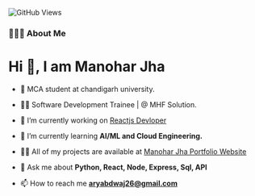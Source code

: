 ![GitHub Views](https://komarev.com/ghpvc/?username=manoharjha26&color=1191BF)

<h3> 👨🏻‍💻 About Me </h3>
<h1 align="left">Hi 👋, I am Manohar Jha</h1> 

- 🏢 MCA student at chandigarh university.

- 👨‍💻 Software Development Trainee | @ MHF Solution.
  
- 🔭 I’m currently working on [Reactjs Devloper]()

- 🌱 I’m currently learning **AI/ML and Cloud Engineering.**
  
- 👨‍💻 All of my projects are available at [Manohar Jha Portfolio Website](https://themanohar.vercel.app/)

- 💬 Ask me about **Python, React, Node, Express, Sql, API**
  
- 📫 How to reach me **aryabdwaj26@gmail.com**
